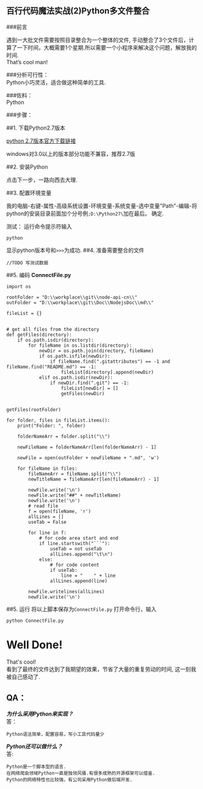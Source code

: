 百行代码魔法实战(2)Python多文件整合
---

###前言   

遇到一大批文件需要按照目录整合为一个整体的文件, 手动整合了3个文件后，计算了一下时间，大概需要1个星期.所以需要一个小程序来解决这个问题，解放我的时间.   
That’s cool man!   


###分析可行性：   
Python小巧灵活，适合做这种简单的工具.       

###佐料：   
Python   


###步骤：  


##1. 下载Python2.7版本

[python 2.7版本官方下载链接](https://www.python.org/ftp/python/2.7.13/python-2.7.13.msi)
   
windows对3.0以上的版本部分功能不兼容，推荐2.7版


##2. 安装Python

点击下一步，一路向西去大理.

##3. 配置环境变量

我的电脑-右键-属性-高级系统设置-环境变量-系统变量-选中变量"Path"-编辑-将python的安装目录前面加个分号例`;D:\Python27\`加在最后。
确定.

测试：
运行命令提示符输入
	
	python

显示python版本号和`>>>`为成功.
##4. 准备需要整合的文件

	//TODO 写测试数据
##5. 编码
**ConnectFile.py**

	import os
	
	rootFolder = "D:\\workplace\\git\\node-api-cn\\"
	outFolder = "D:\\workplace\\git\\Doc\\NodejsDoc\\md\\"
	
	fileList = {}
	
	
	# get all files from the directory
	def getFiles(directory):
	    if os.path.isdir(directory):
	        for fileName in os.listdir(directory):
	            newDir = os.path.join(directory, fileName)
	            if os.path.isfile(newDir):
	                if fileName.find(".gitattributes") == -1 and fileName.find("README.md") == -1:
	                    fileList[directory].append(newDir)
	            elif os.path.isdir(newDir):
	                if newDir.find(".git") == -1:
	                    fileList[newDir] = []
	                    getFiles(newDir)
	
	
	getFiles(rootFolder)
	
	for folder, files in fileList.items():
	    print("Folder: ", folder)
	
	    folderNameArr = folder.split("\\")
	
	    newFileName = folderNameArr[len(folderNameArr) - 1]
	
	    newFile = open(outFolder + newFileName + ".md", 'w')
	
	    for fileName in files:
	        fileNameArr = fileName.split("\\")
	        newTitleName = fileNameArr[len(fileNameArr) - 1]
	
	        newFile.write('\n')
	        newFile.write("##" + newTitleName)
	        newFile.write('\n')
	        # read file
	        f = open(fileName, 'r')
	        allLines = []
	        useTab = False
	
	        for line in f:
	            # for code area start and end
	            if line.startswith("```"):
	                useTab = not useTab
	                allLines.append("\t\n")
	            else:
	                # for code content
	                if useTab:
	                    line = "    " + line
	                allLines.append(line)
	
	        newFile.writelines(allLines)
	        newFile.write('\n')


##5. 运行
将以上脚本保存为`ConnectFile.py`
打开命令行，输入
	
	python ConnectFile.py


# Well Done!    
That's cool!   
看到了最终的文件达到了我期望的效果，节省了大量的重复劳动的时间, 这一刻我被自己感动了.   

QA：
---

***为什么采用Python来实现？***   
答：

	Python语法简单，配置容易，写小工具代码量少

	
***Python还可以做什么？***   
答:

	Python是一个脚本型的语言.   
	在网络爬虫领域Python一直是独领风骚.有很多成熟的开源框架可以借鉴.   
	Python的网络特性也比较强，有公司采用Python做后端开发.   
   




